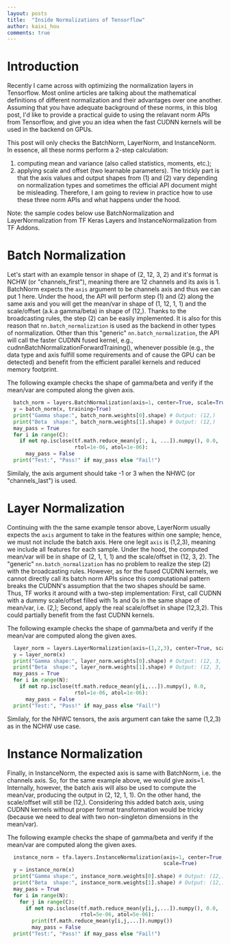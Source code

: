 ```yaml
---
layout: posts
title:  "Inside Normalizations of Tensorflow"
author: kaixi_hou
comments: true
---
```

# Introduction
Recently I came across with optimizing the normalization layers in Tensorflow.
Most online articles are talking about the mathematical definitions of different 
normalization and their advantages over one another. Assuming that you have
adequate background of these norms, in this blog post, I'd like to provide a
practical guide to using the relavant norm APIs from Tensorflow, and give you an
idea when the fast CUDNN kernels will be used in the backend on GPUs.

This post will only checks the BatchNorm, LayerNorm, and InstanceNorm. In
essence, all these norms perform a 2-step calculation:
1. computing mean and variance (also called statistics, moments, etc.);
2. applying scale and offset (two learnable parameters).
The trickly part is that the axis values and output
shapes from (1) and (2) vary depending on normalization types and sometimes the
official API document might be misleading. Therefore, I am going to review in
practice how to use these three norm APIs and what happens under the hood.

Note: the sample codes below use BatchNormalization and LayerNormalization from
TF Keras Layers and InstanceNormalization from TF Addons.

# Batch Normalization
Let's start with an example tensor in shape of (2, 12, 3, 2) and it's format is
NCHW (or "channels_first"), meaning there are 12 channels and its axis is 1.
BatchNorm expects the `axis` argument to be channels axis and thus we can put 1
here. Under the hood, the API will perform step (1) and (2) along the same axis
and you will get the mean/var in shape of (1, 12, 1, 1) and the scale/offset
(a.k.a gamma/beta) in shape of (12,). Thanks to the broadcasting rules, the step
(2) can be easily implemented. It is also for this reason that
`nn.batch_normalization` is used as the backend in other types of normalization.
Other than this "generic" `nn.batch_normalization`, the API will call the faster
CUDNN fused kernel, e.g., cudnnBatchNormalizationForwardTraining(), whenever
possible (e.g., the data type and axis fulfill some requirements and of cause
the GPU can be detected) and benefit from the efficient parallel kernels and
reduced memory footprint.

The following example checks the shape of gamma/beta and verify if the mean/var
are computed along the given axis.
```python
  batch_norm = layers.BatchNormalization(axis=1, center=True, scale=True)
  y = batch_norm(x, training=True)
  print("Gamma shape:", batch_norm.weights[0].shape) # Output: (12,)
  print("Beta  shape:", batch_norm.weights[1].shape) # Output: (12,) 
  may_pass = True
  for i in range(C):
    if not np.isclose(tf.math.reduce_mean(y[:, i, ...]).numpy(), 0.0,
                      rtol=1e-06, atol=1e-06):
      may_pass = False
  print("Test:", "Pass!" if may_pass else "Fail!")
```

Similaly, the axis argument should take -1 or 3 when the NHWC (or
"channels_last") is used.

# Layer Normalization
Continuing with the the same example tensor above, LayerNorm usually expects
the `axis` argument to take in the features within one sample; hence, we must
not include the batch axis. Here one legit `axis` is (1,2,3), meaning we include
all features for each sample. Under the hood, the computed mean/var will be in
shape of (2, 1, 1, 1) and the scale/offset in (12, 3, 2). The "generic"
`nn.batch_normalization` has no problem to realize the step (2) with the
broadcasting rules. However, as for the fused CUDNN kernels, we cannot directly
call its batch norm APIs since this computational pattern breaks the CUDNN's
assumption that the two shapes should be same. Thus, TF works it around with a
two-step implementation: First, call CUDNN with a dummy scale/offset filled with
1s and 0s in the same shape of mean/var, i.e. (2,); Second, apply the real
scale/offset in shape (12,3,2). This could partially benefit from the fast CUDNN
kernels.

The following example checks the shape of gamma/beta and verify if the mean/var
are computed along the given axes.
```python
  layer_norm = layers.LayerNormalization(axis=(1,2,3), center=True, scale=True)
  y = layer_norm(x)
  print("Gamma shape:", layer_norm.weights[0].shape) # Output: (12, 3, 2)
  print("Beta  shape:", layer_norm.weights[1].shape) # Output: (12, 3, 2)
  may_pass = True
  for i in range(N):
    if not np.isclose(tf.math.reduce_mean(y[i,...]).numpy(), 0.0,
                      rtol=1e-06, atol=1e-06):
      may_pass = False
  print("Test:", "Pass!" if may_pass else "Fail!")
```

Similaly, for the NHWC tensors, the axis argument can take the same (1,2,3) as
in the NCHW use case.

# Instance Normalization
Finally, in InstanceNorm, the expected axis is same with BatchNorm, i.e. the
channels axis. So, for the same example above, we would give axis=1. Internally,
however, the batch axis will also be used to compute the mean/var, producing the
output in (2, 12, 1, 1). On the other hand, the scale/offset will still be
(12,). Considering this added batch axis, using CUDNN kernels without proper
format transformation would be tricky (because we need to deal with two
non-singleton dimensions in the mean/var).

The following example checks the shape of gamma/beta and verify if the mean/var
are computed along the given axes.
```python
  instance_norm = tfa.layers.InstanceNormalization(axis=1, center=True,
                                                   scale=True)
  y = instance_norm(x)
  print("Gamma shape:", instance_norm.weights[0].shape) # Output: (12,)
  print("Beta  shape:", instance_norm.weights[1].shape) # Output: (12,)
  may_pass = True
  for i in range(N):
    for j in range(C):
      if not np.isclose(tf.math.reduce_mean(y[i,j,...]).numpy(), 0.0,
                        rtol=5e-06, atol=5e-06):
        print(tf.math.reduce_mean(y[i,j,...]).numpy())
        may_pass = False
  print("Test:", "Pass!" if may_pass else "Fail!")
```

